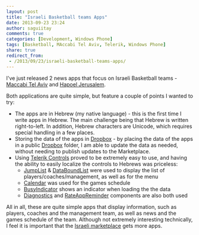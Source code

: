 ```yaml
---
layout: post
title: "Israeli Basketball teams Apps"
date: 2013-09-23 23:24
author: saguiitay
comments: true
categories: [Development, Windows Phone]
tags: [Basketball, MAccabi Tel Aviv, Telerik, Windows Phone]
share: true
redirect_from:
 - /2013/09/23/israeli-basketball-teams-apps/
---
```

I've just released 2 news apps that focus on Israeli Basketball teams - [Maccabi Tel Aviv]({{site.url}}/windows-phone/sports-teams/maccabi-tel-aviv/ "Maccabi Tel Aviv - מכבי תל אביב") and [Hapoel Jerusalem]({{site.url}}/windows-phone/sports-teams/hapoel-jerusalem/ "Hapoel Jerusalem - הפועל ירושלים").

Both applications are quite simple, but feature a couple of points I wanted to try:

- The apps are in Hebrew (my native language) - this is the first time I write apps in Hebrew. The main challenge being that Hebrew is written right-to-left. In addition, Hebrew characters are Unicode, which requires special handling in a few places.
- Storing the data of the apps in [Dropbox](https://db.tt/ionax49) - by placing the data of the apps in a public [Dropbox](https://db.tt/ionax49) folder, I am able to update the data as needed, without needing to publish updates to the Marketplace.
- Using [Telerik Controls](http://www.telerik.com/products/windows-phone.aspx) proved to be extremely easy to use, and having the ability to easily localize the controls to Hebrews was priceless:
    - [JumpList](http://www.telerik.com/products/windows-phone/overview/all-controls/jumplist.aspx) & [DataBoundList](http://www.telerik.com/products/windows-phone/overview/all-controls/databoundlistbox.aspx) were used to display the list of players/coaches/management, as well as for the menu
    - [Calendar](http://www.telerik.com/products/windows-phone/overview/all-controls/calendar.aspx) was used for the games schedule
    - [BusyIndicator](http://www.telerik.com/products/windows-phone/overview/all-controls/busyindicator.aspx) shows an indicator when loading the the data
    - [Diagnostics](http://www.telerik.com/products/windows-phone/overview/all-controls/diagnostics.aspx) and [RateAppReminder](http://www.telerik.com/products/windows-phone/overview/all-controls/rateappreminder.aspx) components are also both used

All in all, these are quite simple apps that display information, such as players, coaches and the management team, as well as news and the games
schedule of the team. Although not extremely interesting technically, I feel it is important that the [Israeli marketplace](http://www.windowsphone.com/he-il/store)
gets more apps.
